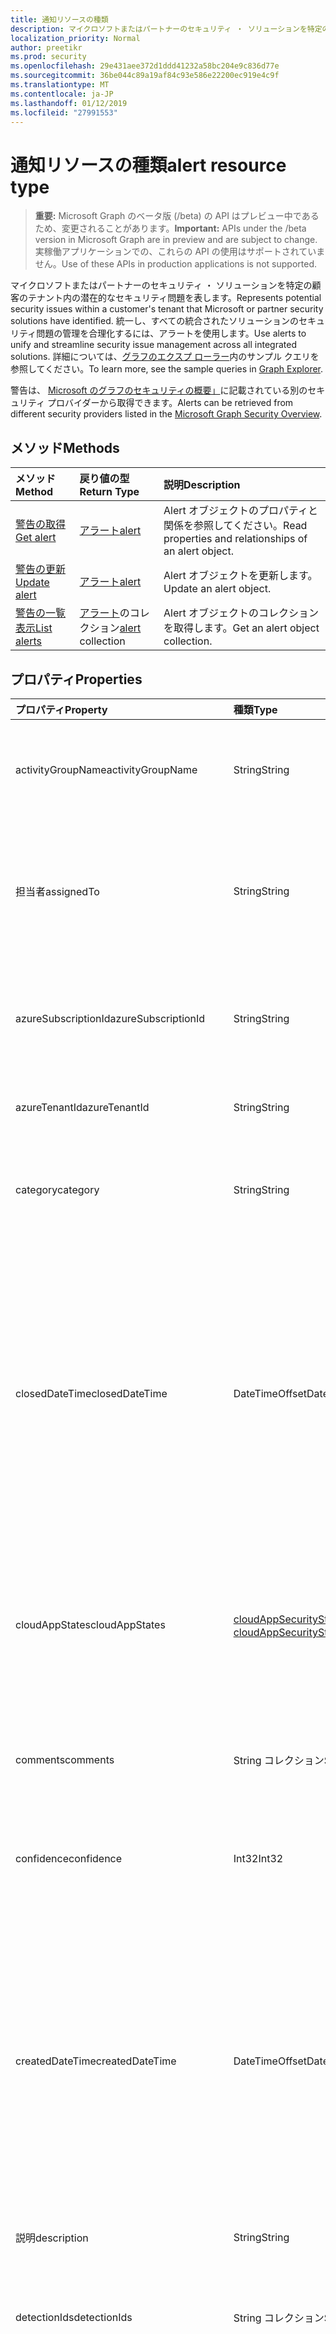 ```yaml
---
title: 通知リソースの種類
description: マイクロソフトまたはパートナーのセキュリティ ・ ソリューションを特定の顧客のテナント内の潜在的なセキュリティ問題を表します。 統一し、すべての統合されたソリューションのセキュリティ問題の管理を合理化するには、アラートを使用します。 詳細については、グラフのエクスプ ローラー内のサンプル クエリを参照してください。
localization_priority: Normal
author: preetikr
ms.prod: security
ms.openlocfilehash: 29e431aee372d1ddd41232a58bc204e9c836d77e
ms.sourcegitcommit: 36be044c89a19af84c93e586e22200ec919e4c9f
ms.translationtype: MT
ms.contentlocale: ja-JP
ms.lasthandoff: 01/12/2019
ms.locfileid: "27991553"
---
```

# <a name="alert-resource-type"></a><span data-ttu-id="851e8-105">通知リソースの種類</span><span class="sxs-lookup"><span data-stu-id="851e8-105">alert resource type</span></span>

> <span data-ttu-id="851e8-106">**重要:** Microsoft Graph のベータ版 (/beta) の API はプレビュー中であるため、変更されることがあります。</span><span class="sxs-lookup"><span data-stu-id="851e8-106">**Important:** APIs under the /beta version in Microsoft Graph are in preview and are subject to change.</span></span> <span data-ttu-id="851e8-107">実稼働アプリケーションでの、これらの API の使用はサポートされていません。</span><span class="sxs-lookup"><span data-stu-id="851e8-107">Use of these APIs in production applications is not supported.</span></span>

<span data-ttu-id="851e8-108">マイクロソフトまたはパートナーのセキュリティ ・ ソリューションを特定の顧客のテナント内の潜在的なセキュリティ問題を表します。</span><span class="sxs-lookup"><span data-stu-id="851e8-108">Represents potential security issues within a customer's tenant that Microsoft or partner security solutions have identified.</span></span> <span data-ttu-id="851e8-109">統一し、すべての統合されたソリューションのセキュリティ問題の管理を合理化するには、アラートを使用します。</span><span class="sxs-lookup"><span data-stu-id="851e8-109">Use alerts to unify and streamline security issue management across all integrated solutions.</span></span> <span data-ttu-id="851e8-110">詳細については、[グラフのエクスプ ローラー](https://developer.microsoft.com/graph/graph-explorer)内のサンプル クエリを参照してください。</span><span class="sxs-lookup"><span data-stu-id="851e8-110">To learn more, see the sample queries in [Graph Explorer](https://developer.microsoft.com/graph/graph-explorer).</span></span>

<span data-ttu-id="851e8-111">警告は、 [Microsoft のグラフのセキュリティの概要」](security-api-overview.md)に記載されている別のセキュリティ プロバイダーから取得できます。</span><span class="sxs-lookup"><span data-stu-id="851e8-111">Alerts can be retrieved from different security providers listed in the [Microsoft Graph Security Overview](security-api-overview.md).</span></span>

## <a name="methods"></a><span data-ttu-id="851e8-112">メソッド</span><span class="sxs-lookup"><span data-stu-id="851e8-112">Methods</span></span>

| <span data-ttu-id="851e8-113">メソッド</span><span class="sxs-lookup"><span data-stu-id="851e8-113">Method</span></span>   | <span data-ttu-id="851e8-114">戻り値の型</span><span class="sxs-lookup"><span data-stu-id="851e8-114">Return Type</span></span>|<span data-ttu-id="851e8-115">説明</span><span class="sxs-lookup"><span data-stu-id="851e8-115">Description</span></span>|
|:---------------|:--------|:----------|
|[<span data-ttu-id="851e8-116">警告の取得</span><span class="sxs-lookup"><span data-stu-id="851e8-116">Get alert</span></span>](../api/alert-get.md) | [<span data-ttu-id="851e8-117">アラート</span><span class="sxs-lookup"><span data-stu-id="851e8-117">alert</span></span>](alert.md) |<span data-ttu-id="851e8-118">Alert オブジェクトのプロパティと関係を参照してください。</span><span class="sxs-lookup"><span data-stu-id="851e8-118">Read properties and relationships of an alert object.</span></span>|
|[<span data-ttu-id="851e8-119">警告の更新</span><span class="sxs-lookup"><span data-stu-id="851e8-119">Update alert</span></span>](../api/alert-update.md) | [<span data-ttu-id="851e8-120">アラート</span><span class="sxs-lookup"><span data-stu-id="851e8-120">alert</span></span>](alert.md) |<span data-ttu-id="851e8-121">Alert オブジェクトを更新します。</span><span class="sxs-lookup"><span data-stu-id="851e8-121">Update an alert object.</span></span> |
|[<span data-ttu-id="851e8-122">警告の一覧表示</span><span class="sxs-lookup"><span data-stu-id="851e8-122">List alerts</span></span>](../api/alert-list.md) | <span data-ttu-id="851e8-123">[アラート](alert.md)のコレクション</span><span class="sxs-lookup"><span data-stu-id="851e8-123">[alert](alert.md) collection</span></span> |<span data-ttu-id="851e8-124">Alert オブジェクトのコレクションを取得します。</span><span class="sxs-lookup"><span data-stu-id="851e8-124">Get an alert object collection.</span></span>|

## <a name="properties"></a><span data-ttu-id="851e8-125">プロパティ</span><span class="sxs-lookup"><span data-stu-id="851e8-125">Properties</span></span>

| <span data-ttu-id="851e8-126">プロパティ</span><span class="sxs-lookup"><span data-stu-id="851e8-126">Property</span></span>   | <span data-ttu-id="851e8-127">種類</span><span class="sxs-lookup"><span data-stu-id="851e8-127">Type</span></span>|<span data-ttu-id="851e8-128">説明</span><span class="sxs-lookup"><span data-stu-id="851e8-128">Description</span></span>|
|:---------------|:--------|:----------|
|<span data-ttu-id="851e8-129">activityGroupName</span><span class="sxs-lookup"><span data-stu-id="851e8-129">activityGroupName</span></span>|<span data-ttu-id="851e8-130">String</span><span class="sxs-lookup"><span data-stu-id="851e8-130">String</span></span>|<span data-ttu-id="851e8-131">アクティビティ グループ (攻撃者) の名前またはエイリアスにこのアラートが属する。</span><span class="sxs-lookup"><span data-stu-id="851e8-131">Name or alias of the activity group (attacker) this alert is attributed to.</span></span>|
|<span data-ttu-id="851e8-132">担当者</span><span class="sxs-lookup"><span data-stu-id="851e8-132">assignedTo</span></span>|<span data-ttu-id="851e8-133">String</span><span class="sxs-lookup"><span data-stu-id="851e8-133">String</span></span>|<span data-ttu-id="851e8-134">アナリスト、警告の名前は、選別、調査、または ([更新](../api/alert-update.md)がサポートされています) の改善のために割り当てられます。</span><span class="sxs-lookup"><span data-stu-id="851e8-134">Name of the analyst the alert is assigned to for triage, investigation, or remediation (supports [update](../api/alert-update.md)).</span></span>|
|<span data-ttu-id="851e8-135">azureSubscriptionId</span><span class="sxs-lookup"><span data-stu-id="851e8-135">azureSubscriptionId</span></span>|<span data-ttu-id="851e8-136">String</span><span class="sxs-lookup"><span data-stu-id="851e8-136">String</span></span>|<span data-ttu-id="851e8-137">Azure サブスクリプション ID、このアラートは、Azure のリソースに関連している場合に存在します。</span><span class="sxs-lookup"><span data-stu-id="851e8-137">Azure subscription ID, present if this alert is related to an Azure resource.</span></span>|
|<span data-ttu-id="851e8-138">azureTenantId</span><span class="sxs-lookup"><span data-stu-id="851e8-138">azureTenantId</span></span> |<span data-ttu-id="851e8-139">String</span><span class="sxs-lookup"><span data-stu-id="851e8-139">String</span></span>|<span data-ttu-id="851e8-140">Azure Active Directory のテナント id。</span><span class="sxs-lookup"><span data-stu-id="851e8-140">Azure Active Directory tenant ID.</span></span> <span data-ttu-id="851e8-141">必須。</span><span class="sxs-lookup"><span data-stu-id="851e8-141">Required.</span></span> |
|<span data-ttu-id="851e8-142">category</span><span class="sxs-lookup"><span data-stu-id="851e8-142">category</span></span>|<span data-ttu-id="851e8-143">String</span><span class="sxs-lookup"><span data-stu-id="851e8-143">String</span></span>|<span data-ttu-id="851e8-144">(たとえば、credentialTheft、ransomware など) の警告のカテゴリです。</span><span class="sxs-lookup"><span data-stu-id="851e8-144">Category of the alert (for example, credentialTheft, ransomware, etc.).</span></span>|
|<span data-ttu-id="851e8-145">closedDateTime</span><span class="sxs-lookup"><span data-stu-id="851e8-145">closedDateTime</span></span>|<span data-ttu-id="851e8-146">DateTimeOffset</span><span class="sxs-lookup"><span data-stu-id="851e8-146">DateTimeOffset</span></span>|<span data-ttu-id="851e8-147">時間のアラートが閉じられました。</span><span class="sxs-lookup"><span data-stu-id="851e8-147">Time at which the alert was closed.</span></span> <span data-ttu-id="851e8-148">Timestamp 型は、ISO 8601 形式を使用して日付と時刻の情報を表し、常に UTC 時間です。</span><span class="sxs-lookup"><span data-stu-id="851e8-148">The Timestamp type represents date and time information using ISO 8601 format and is always in UTC time.</span></span> <span data-ttu-id="851e8-149">2014 年 1 月 1 日に UTC 午前 0 時、これのようになります: `'2014-01-01T00:00:00Z'` ([更新](../api/alert-update.md)がサポートされています)。</span><span class="sxs-lookup"><span data-stu-id="851e8-149">For example, midnight UTC on Jan 1, 2014 would look like this: `'2014-01-01T00:00:00Z'` (supports [update](../api/alert-update.md)).</span></span>|
|<span data-ttu-id="851e8-150">cloudAppStates</span><span class="sxs-lookup"><span data-stu-id="851e8-150">cloudAppStates</span></span>|<span data-ttu-id="851e8-151">[cloudAppSecurityState](cloudappsecuritystate.md)コレクション</span><span class="sxs-lookup"><span data-stu-id="851e8-151">[cloudAppSecurityState](cloudappsecuritystate.md) collection</span></span>|<span data-ttu-id="851e8-152">セキュリティに関連するステートフルな情報については、このアラートに関連するクラウド アプリケーション/秒のプロバイダーによって生成されます。</span><span class="sxs-lookup"><span data-stu-id="851e8-152">Security-related stateful information generated by the provider about the cloud application/s related to this alert.</span></span>|
|<span data-ttu-id="851e8-153">comments</span><span class="sxs-lookup"><span data-stu-id="851e8-153">comments</span></span>|<span data-ttu-id="851e8-154">String コレクション</span><span class="sxs-lookup"><span data-stu-id="851e8-154">String collection</span></span>|<span data-ttu-id="851e8-155">アラート (アラート管理の顧客) のお客様提供のコメント ([更新](../api/alert-update.md)がサポートされています)。</span><span class="sxs-lookup"><span data-stu-id="851e8-155">Customer-provided comments on alert (for customer alert management) (supports [update](../api/alert-update.md)).</span></span>|
|<span data-ttu-id="851e8-156">confidence</span><span class="sxs-lookup"><span data-stu-id="851e8-156">confidence</span></span>|<span data-ttu-id="851e8-157">Int32</span><span class="sxs-lookup"><span data-stu-id="851e8-157">Int32</span></span>|<span data-ttu-id="851e8-158">検出ロジック (1 ~ 100%) を信頼します。</span><span class="sxs-lookup"><span data-stu-id="851e8-158">Confidence of the detection logic (percentage between 1-100).</span></span>|
|<span data-ttu-id="851e8-159">createdDateTime</span><span class="sxs-lookup"><span data-stu-id="851e8-159">createdDateTime</span></span> |<span data-ttu-id="851e8-160">DateTimeOffset</span><span class="sxs-lookup"><span data-stu-id="851e8-160">DateTimeOffset</span></span>|<span data-ttu-id="851e8-161">アラートが通知プロバイダーによって作成された時点の時間です。</span><span class="sxs-lookup"><span data-stu-id="851e8-161">Time at which the alert was created by the alert provider.</span></span> <span data-ttu-id="851e8-162">Timestamp 型は、ISO 8601 形式を使用して日付と時刻の情報を表し、常に UTC 時間です。</span><span class="sxs-lookup"><span data-stu-id="851e8-162">The Timestamp type represents date and time information using ISO 8601 format and is always in UTC time.</span></span> <span data-ttu-id="851e8-163">たとえば、2014 年 1 月 1 日午前 0 時 (UTC) は、次のようになります。`'2014-01-01T00:00:00Z'`</span><span class="sxs-lookup"><span data-stu-id="851e8-163">For example, midnight UTC on Jan 1, 2014 would look like this: `'2014-01-01T00:00:00Z'`.</span></span> <span data-ttu-id="851e8-164">必須。</span><span class="sxs-lookup"><span data-stu-id="851e8-164">Required.</span></span>|
|<span data-ttu-id="851e8-165">説明</span><span class="sxs-lookup"><span data-stu-id="851e8-165">description</span></span>|<span data-ttu-id="851e8-166">String</span><span class="sxs-lookup"><span data-stu-id="851e8-166">String</span></span>|<span data-ttu-id="851e8-167">アラートの説明です。</span><span class="sxs-lookup"><span data-stu-id="851e8-167">Alert description.</span></span>|
|<span data-ttu-id="851e8-168">detectionIds</span><span class="sxs-lookup"><span data-stu-id="851e8-168">detectionIds</span></span>|<span data-ttu-id="851e8-169">String コレクション</span><span class="sxs-lookup"><span data-stu-id="851e8-169">String collection</span></span>|<span data-ttu-id="851e8-170">(各アラートは、個別のレコードとして SIEM にプッシュされます) この警告のエンティティに関連するアラートのセットです。</span><span class="sxs-lookup"><span data-stu-id="851e8-170">Set of alerts related to this alert entity (each alert is pushed to the SIEM as a separate record).</span></span>|
|<span data-ttu-id="851e8-171">eventDateTime</span><span class="sxs-lookup"><span data-stu-id="851e8-171">eventDateTime</span></span> |<span data-ttu-id="851e8-172">DateTimeOffset</span><span class="sxs-lookup"><span data-stu-id="851e8-172">DateTimeOffset</span></span>|<span data-ttu-id="851e8-173">アラートを生成するトリガーとして処理されるイベントが発生した時刻です。</span><span class="sxs-lookup"><span data-stu-id="851e8-173">Time at which the event(s) that served as the trigger(s) to generate the alert occurred.</span></span> <span data-ttu-id="851e8-174">Timestamp 型は、ISO 8601 形式を使用して日付と時刻の情報を表し、常に UTC 時間です。</span><span class="sxs-lookup"><span data-stu-id="851e8-174">The Timestamp type represents date and time information using ISO 8601 format and is always in UTC time.</span></span> <span data-ttu-id="851e8-175">たとえば、2014 年 1 月 1 日午前 0 時 (UTC) は、次のようになります。`'2014-01-01T00:00:00Z'`</span><span class="sxs-lookup"><span data-stu-id="851e8-175">For example, midnight UTC on Jan 1, 2014 would look like this: `'2014-01-01T00:00:00Z'`.</span></span> <span data-ttu-id="851e8-176">必須。</span><span class="sxs-lookup"><span data-stu-id="851e8-176">Required.</span></span>|
|<span data-ttu-id="851e8-177">feedback</span><span class="sxs-lookup"><span data-stu-id="851e8-177">feedback</span></span>|<span data-ttu-id="851e8-178">alertFeedback</span><span class="sxs-lookup"><span data-stu-id="851e8-178">alertFeedback</span></span>|<span data-ttu-id="851e8-179">アナリストのフィードバック通知をします。</span><span class="sxs-lookup"><span data-stu-id="851e8-179">Analyst feedback on the alert.</span></span> <span data-ttu-id="851e8-180">可能な値は、`unknown`、`truePositive`、`falsePositive`、`benignPositive` です。</span><span class="sxs-lookup"><span data-stu-id="851e8-180">Possible values are: `unknown`, `truePositive`, `falsePositive`, `benignPositive`.</span></span> <span data-ttu-id="851e8-181">([更新](../api/alert-update.md)がサポートされています)</span><span class="sxs-lookup"><span data-stu-id="851e8-181">(supports [update](../api/alert-update.md))</span></span>|
|<span data-ttu-id="851e8-182">fileStates</span><span class="sxs-lookup"><span data-stu-id="851e8-182">fileStates</span></span>|<span data-ttu-id="851e8-183">[fileSecurityState](filesecuritystate.md)コレクション</span><span class="sxs-lookup"><span data-stu-id="851e8-183">[fileSecurityState](filesecuritystate.md) collection</span></span>|<span data-ttu-id="851e8-184">セキュリティに関連するステートフルな情報については、このアラートに関連するファイルのプロバイダーによって生成されます。</span><span class="sxs-lookup"><span data-stu-id="851e8-184">Security-related stateful information generated by the provider about the file(s) related to this alert.</span></span>|
|<span data-ttu-id="851e8-185">hostStates</span><span class="sxs-lookup"><span data-stu-id="851e8-185">hostStates</span></span>|<span data-ttu-id="851e8-186">[hostSecurityState](hostsecuritystate.md)コレクション</span><span class="sxs-lookup"><span data-stu-id="851e8-186">[hostSecurityState](hostsecuritystate.md) collection</span></span>|<span data-ttu-id="851e8-187">セキュリティに関連するステートフルな情報については、このアラートに関連するホスト プロバイダーによって生成されます。</span><span class="sxs-lookup"><span data-stu-id="851e8-187">Security-related stateful information generated by the provider about the host(s) related to this alert.</span></span>|
|<span data-ttu-id="851e8-188">id</span><span class="sxs-lookup"><span data-stu-id="851e8-188">id</span></span> |<span data-ttu-id="851e8-189">String</span><span class="sxs-lookup"><span data-stu-id="851e8-189">String</span></span>|<span data-ttu-id="851e8-190">プロバイダーによって生成された GUID または一意の識別子。</span><span class="sxs-lookup"><span data-stu-id="851e8-190">Provider-generated GUID/unique identifier.</span></span> <span data-ttu-id="851e8-191">読み取り専用です。</span><span class="sxs-lookup"><span data-stu-id="851e8-191">Read-only.</span></span> <span data-ttu-id="851e8-192">必須。</span><span class="sxs-lookup"><span data-stu-id="851e8-192">Required.</span></span>|
|<span data-ttu-id="851e8-193">lastModifiedDateTime</span><span class="sxs-lookup"><span data-stu-id="851e8-193">lastModifiedDateTime</span></span>|<span data-ttu-id="851e8-194">DateTimeOffset</span><span class="sxs-lookup"><span data-stu-id="851e8-194">DateTimeOffset</span></span>|<span data-ttu-id="851e8-195">アラートのエンティティが最後に修正された時間です。</span><span class="sxs-lookup"><span data-stu-id="851e8-195">Time at which the alert entity was last modified.</span></span> <span data-ttu-id="851e8-196">Timestamp 型は、ISO 8601 形式を使用して日付と時刻の情報を表し、常に UTC 時間です。</span><span class="sxs-lookup"><span data-stu-id="851e8-196">The Timestamp type represents date and time information using ISO 8601 format and is always in UTC time.</span></span> <span data-ttu-id="851e8-197">たとえば、2014 年 1 月 1 日午前 0 時 (UTC) は、次のようになります。`'2014-01-01T00:00:00Z'`</span><span class="sxs-lookup"><span data-stu-id="851e8-197">For example, midnight UTC on Jan 1, 2014 would look like this: `'2014-01-01T00:00:00Z'`.</span></span>|
|<span data-ttu-id="851e8-198">malwareStates</span><span class="sxs-lookup"><span data-stu-id="851e8-198">malwareStates</span></span>|<span data-ttu-id="851e8-199">[malwareState](malwarestate.md)コレクション</span><span class="sxs-lookup"><span data-stu-id="851e8-199">[malwareState](malwarestate.md) collection</span></span>|<span data-ttu-id="851e8-200">このアラートに関連するマルウェアに関連する脅威インテリジェンスです。</span><span class="sxs-lookup"><span data-stu-id="851e8-200">Threat Intelligence pertaining to malware related to this alert.</span></span>|
|<span data-ttu-id="851e8-201">networkConnections</span><span class="sxs-lookup"><span data-stu-id="851e8-201">networkConnections</span></span>|<span data-ttu-id="851e8-202">[ネットワーク接続](networkconnection.md)のコレクション</span><span class="sxs-lookup"><span data-stu-id="851e8-202">[networkConnection](networkconnection.md) collection</span></span>|<span data-ttu-id="851e8-203">セキュリティに関連するステートフルな情報については、このアラートに関連するネットワーク接続のプロバイダーによって生成されます。</span><span class="sxs-lookup"><span data-stu-id="851e8-203">Security-related stateful information generated by the provider about the network connection(s) related to this alert.</span></span>|
|<span data-ttu-id="851e8-204">プロセス</span><span class="sxs-lookup"><span data-stu-id="851e8-204">processes</span></span>|<span data-ttu-id="851e8-205">[プロセス](process.md)のコレクション</span><span class="sxs-lookup"><span data-stu-id="851e8-205">[process](process.md) collection</span></span>|<span data-ttu-id="851e8-206">セキュリティに関連するステートフルな情報については、このアラートに関連するプロセスのプロバイダーによって生成されます。</span><span class="sxs-lookup"><span data-stu-id="851e8-206">Security-related stateful information generated by the provider about the process or processes related to this alert.</span></span>|
|<span data-ttu-id="851e8-207">recommendedActions</span><span class="sxs-lookup"><span data-stu-id="851e8-207">recommendedActions</span></span>|<span data-ttu-id="851e8-208">String コレクション</span><span class="sxs-lookup"><span data-stu-id="851e8-208">String collection</span></span>|<span data-ttu-id="851e8-209">仕入先/プロバイダーは、(たとえば、特定のコンピューター、enforce2FA、ホストのイメージを再作成) は、アラートの結果として実行するアクションをお勧めします。</span><span class="sxs-lookup"><span data-stu-id="851e8-209">Vendor/provider recommended action(s) to take as a result of the alert (for example, isolate machine, enforce2FA, reimage host).</span></span>|
|<span data-ttu-id="851e8-210">registryKeyStates</span><span class="sxs-lookup"><span data-stu-id="851e8-210">registryKeyStates</span></span>|<span data-ttu-id="851e8-211">[registryKeyState](registrykeystate.md)コレクション</span><span class="sxs-lookup"><span data-stu-id="851e8-211">[registryKeyState](registrykeystate.md) collection</span></span>|<span data-ttu-id="851e8-212">レジストリ キーのプロバイダーによって生成されるセキュリティ関連のステートフルな情報は、このアラートに関連しています。</span><span class="sxs-lookup"><span data-stu-id="851e8-212">Security-related stateful information generated by the provider about the registry keys related to this alert.</span></span>|
|<span data-ttu-id="851e8-213">重大度レベル</span><span class="sxs-lookup"><span data-stu-id="851e8-213">severity</span></span> |<span data-ttu-id="851e8-214">alertSeverity</span><span class="sxs-lookup"><span data-stu-id="851e8-214">alertSeverity</span></span>|<span data-ttu-id="851e8-215">アラートの重大度のベンダーまたはプロバイダーが設定します。</span><span class="sxs-lookup"><span data-stu-id="851e8-215">Alert severity - set by vendor/provider.</span></span> <span data-ttu-id="851e8-216">可能な値は、`unknown`、`informational`、`low`、`medium`、`high` です。</span><span class="sxs-lookup"><span data-stu-id="851e8-216">Possible values are: `unknown`, `informational`, `low`, `medium`, `high`.</span></span> <span data-ttu-id="851e8-217">必須。</span><span class="sxs-lookup"><span data-stu-id="851e8-217">Required.</span></span>|
|<span data-ttu-id="851e8-218">sourceMaterials</span><span class="sxs-lookup"><span data-stu-id="851e8-218">sourceMaterials</span></span>|<span data-ttu-id="851e8-219">String コレクション</span><span class="sxs-lookup"><span data-stu-id="851e8-219">String collection</span></span>|<span data-ttu-id="851e8-220">ソース マテリアルへのハイパーリンク (Uri) に関連する警告などの通知またはログの検索などのユーザー インターフェイスをプロバイダーの。</span><span class="sxs-lookup"><span data-stu-id="851e8-220">Hyperlinks (URIs) to the source material related to the alert, for example, provider's user interface for alerts or log search, etc.</span></span>|
|<span data-ttu-id="851e8-221">status</span><span class="sxs-lookup"><span data-stu-id="851e8-221">status</span></span> |<span data-ttu-id="851e8-222">alertStatus</span><span class="sxs-lookup"><span data-stu-id="851e8-222">alertStatus</span></span>|<span data-ttu-id="851e8-223">アラートのライフ サイクルのステータス (ステージ)。</span><span class="sxs-lookup"><span data-stu-id="851e8-223">Alert lifecycle status (stage).</span></span> <span data-ttu-id="851e8-224">可能な値は、`unknown`、`newAlert`、`inProgress`、`resolved` です。</span><span class="sxs-lookup"><span data-stu-id="851e8-224">Possible values are: `unknown`, `newAlert`, `inProgress`, `resolved`.</span></span> <span data-ttu-id="851e8-225">([更新](../api/alert-update.md)をサポートしています)。</span><span class="sxs-lookup"><span data-stu-id="851e8-225">(supports [update](../api/alert-update.md)).</span></span> <span data-ttu-id="851e8-226">必須。</span><span class="sxs-lookup"><span data-stu-id="851e8-226">Required.</span></span>|
|<span data-ttu-id="851e8-227">タグの前に追加されるマークアップ</span><span class="sxs-lookup"><span data-stu-id="851e8-227">tags</span></span>|<span data-ttu-id="851e8-228">String コレクション</span><span class="sxs-lookup"><span data-stu-id="851e8-228">String collection</span></span>|<span data-ttu-id="851e8-229">アラートに適用することができますし、(たとえば"HVA"、"SAW"など) のフィルター条件として使用できるユーザー定義のラベル([更新](../api/alert-update.md)をサポートしています)。</span><span class="sxs-lookup"><span data-stu-id="851e8-229">User-definable labels that can be applied to an alert and can serve as filter conditions (for example "HVA", "SAW", etc.) (supports [update](../api/alert-update.md)).</span></span>|
|<span data-ttu-id="851e8-230">タイトル</span><span class="sxs-lookup"><span data-stu-id="851e8-230">title</span></span> |<span data-ttu-id="851e8-231">String</span><span class="sxs-lookup"><span data-stu-id="851e8-231">String</span></span>|<span data-ttu-id="851e8-232">通知のタイトル。</span><span class="sxs-lookup"><span data-stu-id="851e8-232">Alert title.</span></span> <span data-ttu-id="851e8-233">必須。</span><span class="sxs-lookup"><span data-stu-id="851e8-233">Required.</span></span>|
|<span data-ttu-id="851e8-234">トリガー</span><span class="sxs-lookup"><span data-stu-id="851e8-234">triggers</span></span>|<span data-ttu-id="851e8-235">[alertTrigger](alerttrigger.md)コレクション</span><span class="sxs-lookup"><span data-stu-id="851e8-235">[alertTrigger](alerttrigger.md) collection</span></span>|<span data-ttu-id="851e8-236">セキュリティに関連するアラート (アラートに表示されるプロパティ) をトリガーする特定のプロパティについての情報です。</span><span class="sxs-lookup"><span data-stu-id="851e8-236">Security-related information about the specific properties that triggered the alert (properties appearing in the alert).</span></span> <span data-ttu-id="851e8-237">アラートには、複数のユーザー、ホスト、ファイル、ip アドレスに関する情報が含まれます。</span><span class="sxs-lookup"><span data-stu-id="851e8-237">Alerts might contain information about multiple users, hosts, files, ip addresses.</span></span> <span data-ttu-id="851e8-238">このフィールドは、プロパティ、アラートの生成をトリガーすることを示します。</span><span class="sxs-lookup"><span data-stu-id="851e8-238">This field indicates which properties triggered the alert generation.</span></span>|
|<span data-ttu-id="851e8-239">userStates</span><span class="sxs-lookup"><span data-stu-id="851e8-239">userStates</span></span>|<span data-ttu-id="851e8-240">[userSecurityState](usersecuritystate.md)コレクション</span><span class="sxs-lookup"><span data-stu-id="851e8-240">[userSecurityState](usersecuritystate.md) collection</span></span>|<span data-ttu-id="851e8-241">ユーザー アカウントのプロバイダーによって生成されるセキュリティ関連のステートフルな情報は、このアラートに関連しています。</span><span class="sxs-lookup"><span data-stu-id="851e8-241">Security-related stateful information generated by the provider about the user accounts related to this alert.</span></span>|
|<span data-ttu-id="851e8-242">vendorInformation</span><span class="sxs-lookup"><span data-stu-id="851e8-242">vendorInformation</span></span> |[<span data-ttu-id="851e8-243">securityVendorInformation</span><span class="sxs-lookup"><span data-stu-id="851e8-243">securityVendorInformation</span></span>](securityvendorinformation.md)|<span data-ttu-id="851e8-244">セキュリティ製品やサービスの仕入先、プロバイダー、および subprovider の詳細を含む複合型 (仕入先など = Microsoft; プロバイダー = Windows Defender の ATP は subProvider AppLocker を =)。</span><span class="sxs-lookup"><span data-stu-id="851e8-244">Complex type containing details about the security product/service vendor, provider, and subprovider (for example, vendor=Microsoft; provider=Windows Defender ATP; subProvider=AppLocker).</span></span> <span data-ttu-id="851e8-245">必須。</span><span class="sxs-lookup"><span data-stu-id="851e8-245">Required.</span></span>|
|<span data-ttu-id="851e8-246">vulnerabilityStates</span><span class="sxs-lookup"><span data-stu-id="851e8-246">vulnerabilityStates</span></span>|<span data-ttu-id="851e8-247">[vulnerabilityState](vulnerabilitystate.md)コレクション</span><span class="sxs-lookup"><span data-stu-id="851e8-247">[vulnerabilityState](vulnerabilitystate.md) collection</span></span>|<span data-ttu-id="851e8-248">このアラートに関連する 1 つまたは複数の脆弱性に関連する脅威インテリジェンスです。</span><span class="sxs-lookup"><span data-stu-id="851e8-248">Threat intelligence pertaining to one or more vulnerabilities related to this alert.</span></span>|

## <a name="relationships"></a><span data-ttu-id="851e8-249">リレーションシップ</span><span class="sxs-lookup"><span data-stu-id="851e8-249">Relationships</span></span>

<span data-ttu-id="851e8-250">なし。</span><span class="sxs-lookup"><span data-stu-id="851e8-250">None.</span></span>

## <a name="json-representation"></a><span data-ttu-id="851e8-251">JSON 表記</span><span class="sxs-lookup"><span data-stu-id="851e8-251">JSON representation</span></span>

<span data-ttu-id="851e8-252">リソースの JSON 表記を次に示します。</span><span class="sxs-lookup"><span data-stu-id="851e8-252">The following is a JSON representation of the resource.</span></span>

<!-- {
  "blockType": "resource",
  "optionalProperties": [

  ],
  "@odata.type": "microsoft.graph.alert"
}-->

```json
{
  "activityGroupName": "String",
  "assignedTo": "String",
  "azureSubscriptionId": "String",
  "azureTenantId": "String",
  "category": "String",
  "closedDateTime": "String (timestamp)",
  "cloudAppStates": [{"@odata.type": "microsoft.graph.cloudAppSecurityState"}],
  "comments": ["String"],
  "confidence": 1024,
  "createdDateTime": "String (timestamp)",
  "description": "String",
  "detectionIds": ["String"],
  "eventDateTime": "String (timestamp)",
  "feedback": "@odata.type: microsoft.graph.alertFeedback",
  "fileStates": [{"@odata.type": "microsoft.graph.fileSecurityState"}],
  "hostStates": [{"@odata.type": "microsoft.graph.hostSecurityState"}],
  "id": "String (identifier)",
  "lastModifiedDateTime": "String (timestamp)",
  "malwareStates": [{"@odata.type": "microsoft.graph.malwareState"}],
  "networkConnections": [{"@odata.type": "microsoft.graph.networkConnection"}],
  "processes": [{"@odata.type": "microsoft.graph.process"}],
  "recommendedActions": ["String"],
  "registryKeyStates": [{"@odata.type": "microsoft.graph.registryKeyState"}],
  "severity": "@odata.type: microsoft.graph.alertSeverity",
  "sourceMaterials": ["String"],
  "status": "@odata.type: microsoft.graph.alertStatus",
  "tags": ["String"],
  "title": "String",
  "triggers": [{"@odata.type": "microsoft.graph.alertTrigger"}],
  "userStates": [{"@odata.type": "microsoft.graph.userSecurityState"}],
  "vendorInformation": {"@odata.type": "microsoft.graph.securityVendorInformation"},
  "vulnerabilityStates": [{"@odata.type": "microsoft.graph.vulnerabilityState"}]
}

```

<!-- uuid: 8fcb5dbc-d5aa-4681-8e31-b001d5168d79
2015-10-25 14:57:30 UTC -->
<!-- {
  "type": "#page.annotation",
  "description": "alert resource",
  "keywords": "",
  "section": "documentation",
  "tocPath": ""
}-->
